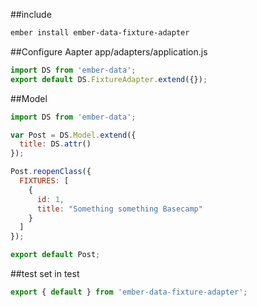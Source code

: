 ##include
```sh
ember install ember-data-fixture-adapter
```
##Configure Aapter
app/adapters/application.js
```js
import DS from 'ember-data';
export default DS.FixtureAdapter.extend({});
```
##Model
```js
import DS from 'ember-data';

var Post = DS.Model.extend({
  title: DS.attr()
});

Post.reopenClass({
  FIXTURES: [
    {
      id: 1,
      title: "Something something Basecamp"
    }
  ]
});

export default Post;
```
##test
set in test
```js
export { default } from 'ember-data-fixture-adapter';
```